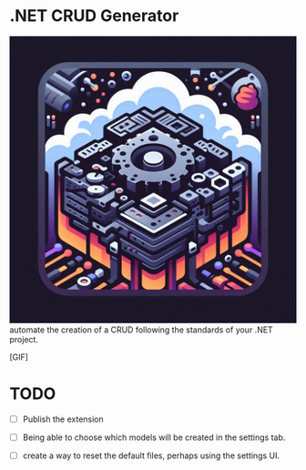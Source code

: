 # .NET CRUD Generator


![](./src/img/icon.jpeg)
automate the creation of a CRUD following the standards of your .NET project.

[GIF]

# TODO

- [ ] Publish the extension
- [ ] Being able to choose which models will be created in the settings tab.
- [ ] create a way to reset the default files, perhaps using the settings UI.

